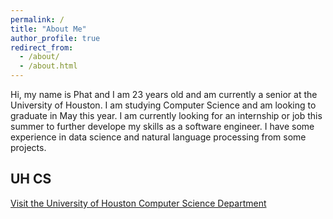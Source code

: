 ```yaml
---
permalink: /
title: "About Me"
author_profile: true
redirect_from: 
  - /about/
  - /about.html
---
```


Hi, my name is Phat and I am 23 years old and am currently a senior at the University of Houston. I am studying Computer Science and am looking to graduate in May this year. I am currently looking for an internship or job this summer to further develope my skills as a software engineer. I have some experience in data science and natural language processing from some projects.

## UH CS
[Visit the University of Houston Computer Science Department](https://www.cs.uh.edu)
